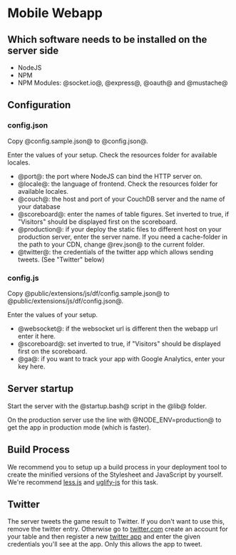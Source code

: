 # Mobile Webapp #

## Which software needs to be installed on the server side ##

* NodeJS
* NPM
* NPM Modules: @socket.io@, @express@, @oauth@ and @mustache@


## Configuration ##

### config.json ###
Copy @config.sample.json@ to @config.json@.

Enter the values of your setup. Check the resources folder for available locales. 

* @port@: the port where NodeJS can bind the HTTP server on.
* @locale@: the language of frontend. Check the resources folder for available locales. 
* @couch@: the host and port of your CouchDB server and the name of your database
* @scoreboard@: enter the names of table figures. Set inverted to true, if "Visitors" should be displayed first on the scoreboard.
* @production@: if your deploy the static files to different host on your production server, enter the server name. If you need a cache-folder in the path to your CDN, change @rev.json@ to the current folder.
* @twitter@: the credentials of the twitter app which allows sending tweets. (See "Twitter" below)

### config.js ###
Copy @public/extensions/js/df/config.sample.json@ to @public/extensions/js/df/config.json@.

Enter the values of your setup.

* @websocket@: if the websocket url is different then the webapp url enter it here.
* @scoreboard@: set inverted to true, if "Visitors" should be displayed first on the scoreboard.
* @ga@: if you want to track your app with Google Analytics, enter your key here.


## Server startup ##

Start the server with the @startup.bash@ script in the @lib@ folder.

On the production server use the line with @NODE_ENV=production@ to get the app in production mode (which is faster).
	

## Build Process ##

We recommend you to setup up a build process in your deployment tool to create the minified versions of the Stylesheet and JavaScript by yourself.
We're recommend [less.js](https://github.com/cloudhead/less.js) and [uglify-js](https://github.com/mishoo/UglifyJS/) for this task. 


## Twitter ##
The server tweets the game result to Twitter. If you don't want to use this, remove the twitter entry. Otherwise go to [twitter.com](http://twitter.com) create an account for your table and then register a new [twitter app](http://dev.twitter.com/) and enter the given credentials you'll see at the app. Only this allows the app to tweet.
